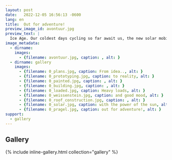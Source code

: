 ```yaml
---
layout: post
date:   2022-12-05 16:56:13 -0600
lang: en
title:  Out for adventure!
preview_image_id: avontuur.jpg
preview_text: |
  Ice Age. Our coldest days cycling so far await us, the new solar mobile is finally ready and right after Christmas we're off. Off to France, to meet Avontuur in the port of Le Havre. Off to adventure and unknown shores!
image_metadata:
  - dirname:
    images:
      - {filename: avontuur.jpg, caption: , alt: }
  - dirname: gallery
    images:
      - {filename: 0_plans.jpg, caption: From idea.., alt: }
      - {filename: 0_prototyping.jpg, caption: to reality, alt: }
      - {filename: 0_painted.jpg, caption: , alt: }
      - {filename: 0_building.jpg, caption: , alt: }
      - {filename: 0_loaded.jpg, caption: Heavy loads, alt: }
      - {filename: 0_weissenstein.jpg, caption: and good mood, alt: }
      - {filename: 0_roof_construction.jpg, caption: , alt: }
      - {filename: 0_solar.jpg, caption: with the power of the sun, alt: }
      - {filename: 0_pragel.jpg, caption: out for adventure!, alt: }
support:
  - gallery
---
```


<h2>Gallery</h2>

{% include inline-gallery.html collection="gallery" %}